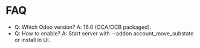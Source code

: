 # FAQ

- Q: Which Odoo version? A: 16.0 (OCA/OCB packaged).
- Q: How to enable? A: Start server with --addon account_move_substate or install in UI.
